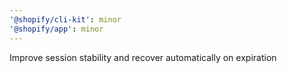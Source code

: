 ```yaml
---
'@shopify/cli-kit': minor
'@shopify/app': minor
---
```


Improve session stability and recover automatically on expiration
